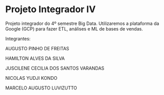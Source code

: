# Projeto Integrador IV

Projeto integrador do 4º semestre Big Data. Utilizaremos a plataforma da Google (GCP) para fazer ETL, análises e ML de bases de vendas.



Integrantes:

AUGUSTO PINHO DE FREITAS

HAMILTON ALVES DA SILVA

JUSCILENE CECILIA DOS SANTOS VARANDAS

NICOLAS YUDJI KONDO

MARCELO AUGUSTO LUVIZUTTO
